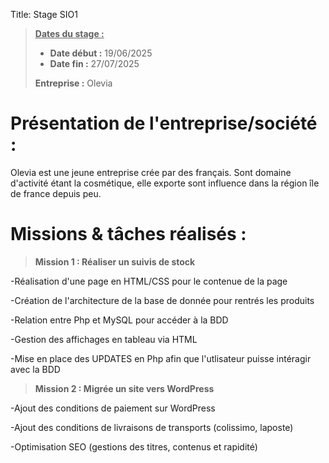 Title: Stage SIO1


> <u>**Dates du stage :**</u>
>
> - **Date début :** 19/06/2025
> - **Date fin :** 27/07/2025
>
> **Entreprise :** Olevia



# Présentation de l'entreprise/société :
Olevia est une jeune entreprise crée par des français. Sont domaine d'activité étant la cosmétique, elle exporte sont influence dans la région île de france depuis peu.


# Missions & tâches réalisés : 


>  **Mission 1 : Réaliser un suivis de stock**

-Réalisation d'une page en HTML/CSS pour le contenue de la page 

-Création de l'architecture de la base de donnée pour rentrés les produits 

-Relation entre Php et MySQL pour accéder à la BDD 

-Gestion des affichages en tableau via HTML 

-Mise en place des UPDATES en Php afin que l'utlisateur puisse intéragir avec la BDD 



>  **Mission 2 : Migrée un site vers WordPress**

-Ajout des conditions de paiement sur WordPress 

-Ajout des conditions de livraisons de transports (colissimo, laposte) 

-Optimisation SEO (gestions des titres, contenus et rapidité) 
